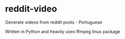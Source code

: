 # reddit-video
Generate videos from reddit posts - Portuguese

Written in Python and heavily uses ffmpeg linux package
